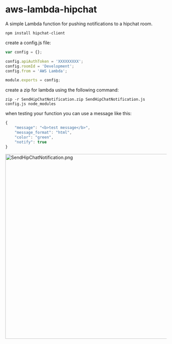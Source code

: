 # aws-lambda-hipchat

A simple Lambda function for pushing notifications to a hipchat room.

```
npm install hipchat-client
```
 
create a config.js file:

```javascript
var config = {};

config.apiAuthToken = 'XXXXXXXXX';
config.roomId = 'Development';
config.from = 'AWS Lambda';

module.exports = config;
```

create a zip for lambda using the following command:
```
zip -r SendHipChatNotification.zip SendHipChatNotification.js config.js node_modules
```

when testing your function you can use a message like this:
```javascript
{
	"message": "<b>test message</b>",
	"message_format": "html",
	"color": "green",
	"notify": true
}
```

<img src="https://davemaple.github.io/assets/images/SendHipChatNotification.png" width="1000" height="575" alt="SendHipChatNotification.png" />